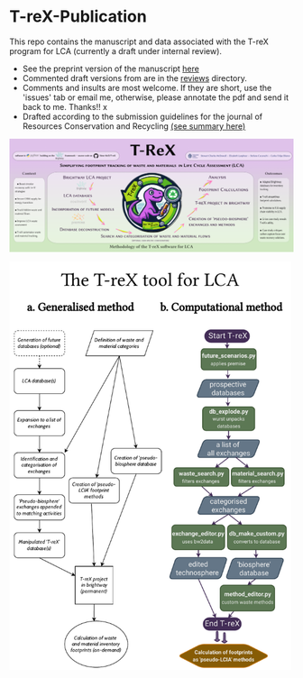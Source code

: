 # T-reX-Publication

This repo contains the manuscript and data associated with the T-reX program for LCA (currently a draft under internal review).

- See the preprint version of the manuscript [here](https://github.com/Stew-McD/T-reX_Publication/blob/main/00_JRR-submission_folder/00_T-reX_manuscript.pdf)
- Commented draft versions from are in the [reviews](https://github.com/Stew-McD/T-reX_Publication/blob/main/reviews) directory.
- Comments and insults are most welcome. If they are short, use the 'issues' tab or email me, otherwise, please annotate the pdf and send it back to me. Thanks!! x
- Drafted according to the submission guidelines for the journal of Resources Conservation and Recycling [(see summary here)](ResourcesConservationAndRecycling_SubmissionRequirements.pdf)

<!-- ![T-reX logo](logos/T-reX_logo_500.webp) -->

![T-reX graphical abstract](00_JRR-submission_folder/T-reX_graphical-abstract/T-reX_graphical-abstract_1920.png)

<img src="latex_files/figures/T-reX_method.pdf" alt="T-reX flowcharts" width="500">
